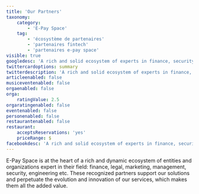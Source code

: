 ```yaml
---
title: 'Our Partners'
taxonomy:
    category:
        - 'E-Pay Space'
    tag:
        - 'écosystème de partenaires'
        - 'partenaires fintech'
        - 'partenaires e-pay space'
visible: true
googledesc: 'A rich and solid ecosystem of experts in finance, security, engineering and banking networks.'
twittercardoptions: summary
twitterdescription: 'A rich and solid ecosystem of experts in finance, security, engineering and banking networks.'
articleenabled: false
musiceventenabled: false
orgaenabled: false
orga:
    ratingValue: 2.5
orgaratingenabled: false
eventenabled: false
personenabled: false
restaurantenabled: false
restaurant:
    acceptsReservations: 'yes'
    priceRange: $
facebookdesc: 'A rich and solid ecosystem of experts in finance, security, engineering and banking networks.'
---
```


E-Pay Space is at the heart of a rich and dynamic ecosystem of entities and organizations expert in their field: finance, legal, marketing, management, security, engineering etc. These recognized partners support our solutions and perpetuate the evolution and innovation of our services, which makes them all the added value.